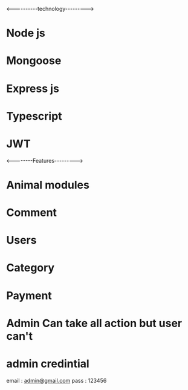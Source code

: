 <----------technology--------->

# Node js

# Mongoose

# Express js

# Typescript

# JWT

<--------Features--------->

# Animal modules

# Comment

# Users

# Category

# Payment

# Admin Can take all action but user can't

# admin credintial

email : admin@gmail.com
pass : 123456
